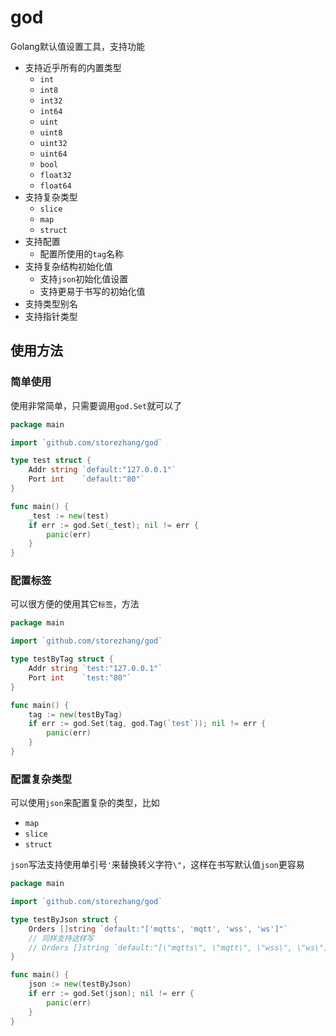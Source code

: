 # god

Golang默认值设置工具，支持功能

- 支持近乎所有的内置类型
    - `int`
    - `int8`
    - `int32`
    - `int64`
    - `uint`
    - `uint8`
    - `uint32`
    - `uint64`
    - `bool`
    - `float32`
    - `float64`
- 支持复杂类型
    - `slice`
    - `map`
    - `struct`
- 支持配置
    - 配置所使用的`tag`名称
- 支持复杂结构初始化值
    - 支持`json`初始化值设置
    - 支持更易于书写的初始化值
- 支持类型别名
- 支持指针类型

## 使用方法

### 简单使用

使用非常简单，只需要调用`god.Set`就可以了

```go
package main

import `github.com/storezhang/god`

type test struct {
    Addr string `default:"127.0.0.1"`
    Port int    `default:"80"`
}

func main() {
    _test := new(test)
    if err := god.Set(_test); nil != err {
        panic(err)
    }
}
```

### 配置标签

可以很方便的使用其它`标签`，方法

```go
package main

import `github.com/storezhang/god`

type testByTag struct {
    Addr string `test:"127.0.0.1"`
    Port int    `test:"80"`
}

func main() {
    tag := new(testByTag)
    if err := god.Set(tag, god.Tag(`test`)); nil != err {
        panic(err)
    }
}
```

### 配置复杂类型

可以使用`json`来配置复杂的类型，比如

- `map`
- `slice`
- `struct`

`json`写法支持使用单引号`'`来替换转义字符`\"`，这样在书写默认值`json`更容易

```go
package main

import `github.com/storezhang/god`

type testByJson struct {
    Orders []string `default:"['mqtts', 'mqtt', 'wss', 'ws']"`
    // 同样支持这样写
    // Orders []string `default:"[\"mqtts\", \"mqtt\", \"wss\", \"ws\"]"`
}

func main() {
    json := new(testByJson)
    if err := god.Set(json); nil != err {
        panic(err)
    }
}
```
